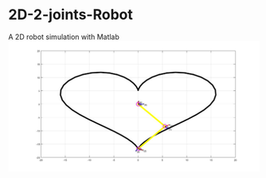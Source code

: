 # 2D-2-joints-Robot
A 2D robot simulation with Matlab
![](https://github.com/GDX64/2D-2-joints-Robot/blob/master/fig.jpg)

